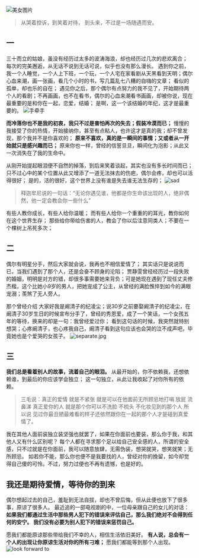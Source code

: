 ![美女图片](https://upload-images.jianshu.io/upload_images/4237685-1b09830ca2fa015a.jpg?imageMogr2/auto-orient/strip%7CimageView2/2/w/1240)


>从哭着控诉，到笑着对待，
到头来，不过是一场随遇而安。

## 一
三十而立的姑娘，虽没有经历过太多的波涛海浪，却也经历过几次的悲欢离合；
每次的完美邂逅，从无话不说到无话可说，似乎也没有那么漫长。
遇到你之前，我一个人睡觉，一个人上下班，一个玩，一个人宅在家看剧从天黑看到天明；偶尔心血来潮，画一张画，看几个小时的书，写几篇乱七八糟的自嗨的文章；
看似的孤单，却也乐的自在；
遇见你之后，那个偶尔有点努力的我不见了，开始期待两个人的看剧；不再画画，也不在看书，偶尔的心血来潮看书画画，却被你说，现在最重要的是和你在一起，恋爱，结婚；
是啊，这一个该结婚的年纪，这才是最重要的。
![手牵手](https://upload-images.jianshu.io/upload_images/4237685-c2ccca046f1232a8.jpg?imageMogr2/auto-orient/strip%7CimageView2/2/w/1240)

**而冷落你也不是我的初衷，我只不过是害怕再次的失去；假装冷漠而已；**
慢慢的我接受了你的热情，开始接纳你，甚至有点粘人，也许这才是真的我；却不曾发现，那个我并不是你喜欢的；
**原来不喜欢，真的是一瞬间的事情；又或者从一开始就只是感兴趣而已；**
原来你也一样，曾经的信誓旦旦，瞬间化为泡影；从此又一次消失在了我的生命中。

从刚开始提起眼泪便不自然的掉落，到后来笑着谈起，其实也没有多长时间而已；
只不过心中的某个位置从此又增添了一道无法抹去的伤疤，偶尔会疼，却也可以活得很好；
是的，活的很好，这个世界上没有谁是失去谁无法生存的；
![sad](https://upload-images.jianshu.io/upload_images/4237685-6d71b26712a6c02a.jpg?imageMogr2/auto-orient/strip%7CimageView2/2/w/1240)

>释迦牟尼说的一句话：“无论你遇见谁，他都是你生命该出现的人，绝非偶然，他一定会教会你一些什么”

有些人教你成长，有些人给你温暖；
而有些人给你一个重重的的耳光，教你如何在这个世界生存；
那些给你带给伤害的人，教会了你以后注意同类人；不要在一个棵树上吊死多次；

## 二
偶尔有明星分手，然后大家就会说，我再也不相信爱情了；
其实话只是说说而已，当我们遇到了那个人，还是会奋不顾身的沦陷；
贾静雯曾经经历过一段失败的婚姻，明明是对方的错，却很多事需要她来背负；可是她现在遇到了现任丈夫修杰楷，这个比她小9岁的男人，把她宠成了公主，从曾经的满脸憔悴到如今的满眼宠溺；羡煞了无人旁人。

那个曾经介绍 大家好我是阚清子的纪凌尘；说30岁之前要娶阚清子的纪凌尘，在阚清子30岁生日的时候宣布分手了，曾经的秀恩爱，成了一个笑话，一个女孩五年的等待，换来的却是一句：我曾经爱过你；
看到这句话的时候，我突然就特别想哭；心疼阚清子，也心疼我自己，阚清子看到这句应该也会哭的泣不成声吧，毕竟她也是个爱哭的女孩子。
![separate.jpg](https://upload-images.jianshu.io/upload_images/4237685-1e3491fa45ba23ae.jpg?imageMogr2/auto-orient/strip%7CimageView2/2/w/1240)

## 三
**我们总是看着别人的故事，流着自己的眼泪。**
从最开始的，你不依赖我，还想依赖谁，到最后的你应该学会独立；
这一句独立，从此让我收起了对你所有的依赖。
>三毛说：真正的爱情 就是不紧张 就是可以在他面前无所顾忌地打嗝 放屁 流鼻涕 真正爱你的人 就是那个你可以不洗脸 不梳头 不化妆见到的那个人 所以说 见过你最丑陋最难看的样子还依然跟你在一起的那个人才是碰到真爱情了。

我在其他人面前装独立装坚强也就罢了，如果在你面前也要装，那么你于我，和其他人又有什么区别呢？
每个人都在寻求那个足以给自己安全感的人，所谓的安全感，只不过就是在你面前，我可以随意放肆，无需伪装，想哭就哭，想笑就笑；无所顾忌。
如若你不能，那么你也便不是我要找的人，曾经对你的挽留，如今却觉得自己傻的可怜。不过，努力过便也不再有遗憾，也是好的。
## 我还是期待爱情，等待你的到来
偶尔想起过去的自己，羞耻到无法自拔，却也不曾后悔，但从此便也放下了很多事，原谅了很多人。
最近追的一部电视剧的中，一位母亲跟自己的女儿的对话：**如果我们都通过生活中那些男人犯下的错误来评估自己，那么我们绝对不会得到任何的安宁。
我们没有必要为别人犯下的错误来惩罚自己。**

愿我们都能原谅那些带给我们不幸的人，相信生活依旧美好。
**有人说，总会有一个人的出现让你原谅生活对你的所有刁难；**
愿我们都能等到那个人出现。
![look forward to](https://upload-images.jianshu.io/upload_images/4237685-c36ca41c65d6d904.jpg?imageMogr2/auto-orient/strip%7CimageView2/2/w/1240)




